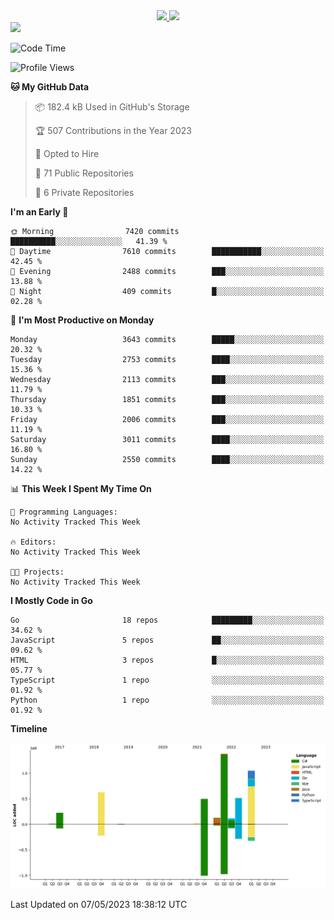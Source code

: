<div align="center">
  <a href="https://github.com/arielsrv">
    <img height="180em" src="https://github-readme-stats.vercel.app/api?username=arielsrv&show_icons=true&theme=radical&include_all_commits=true&count_private=true"/>
    <img height="180em" src="https://github-readme-stats.vercel.app/api/top-langs/?username=arielsrv&layout=compact&langs_count=10&theme=radical"/>
 </a>
</div>

<div>
  <a href="https://www.linkedin.com/in/arielpineiro/" target="_blank">
    <img src="https://img.shields.io/badge/-LinkedIn-%230077B5?style=for-the-badge&logo=linkedin&logoColor=white" target="_blank">
  </a>
</div>

<!--START_SECTION:waka-->
![Code Time](http://img.shields.io/badge/Code%20Time-0%20secs-blue)

![Profile Views](http://img.shields.io/badge/Profile%20Views-0-blue)

**🐱 My GitHub Data** 

> 📦 182.4 kB Used in GitHub's Storage 
 > 
> 🏆 507 Contributions in the Year 2023
 > 
> 💼 Opted to Hire
 > 
> 📜 71 Public Repositories 
 > 
> 🔑 6 Private Repositories 
 > 
**I'm an Early 🐤** 

```text
🌞 Morning                7420 commits        ██████████░░░░░░░░░░░░░░░   41.39 % 
🌆 Daytime                7610 commits        ███████████░░░░░░░░░░░░░░   42.45 % 
🌃 Evening                2488 commits        ███░░░░░░░░░░░░░░░░░░░░░░   13.88 % 
🌙 Night                  409 commits         █░░░░░░░░░░░░░░░░░░░░░░░░   02.28 % 
```
📅 **I'm Most Productive on Monday** 

```text
Monday                   3643 commits        █████░░░░░░░░░░░░░░░░░░░░   20.32 % 
Tuesday                  2753 commits        ████░░░░░░░░░░░░░░░░░░░░░   15.36 % 
Wednesday                2113 commits        ███░░░░░░░░░░░░░░░░░░░░░░   11.79 % 
Thursday                 1851 commits        ███░░░░░░░░░░░░░░░░░░░░░░   10.33 % 
Friday                   2006 commits        ███░░░░░░░░░░░░░░░░░░░░░░   11.19 % 
Saturday                 3011 commits        ████░░░░░░░░░░░░░░░░░░░░░   16.80 % 
Sunday                   2550 commits        ████░░░░░░░░░░░░░░░░░░░░░   14.22 % 
```


📊 **This Week I Spent My Time On** 

```text
💬 Programming Languages: 
No Activity Tracked This Week

🔥 Editors: 
No Activity Tracked This Week

🐱‍💻 Projects: 
No Activity Tracked This Week
```

**I Mostly Code in Go** 

```text
Go                       18 repos            █████████░░░░░░░░░░░░░░░░   34.62 % 
JavaScript               5 repos             ██░░░░░░░░░░░░░░░░░░░░░░░   09.62 % 
HTML                     3 repos             █░░░░░░░░░░░░░░░░░░░░░░░░   05.77 % 
TypeScript               1 repo              ░░░░░░░░░░░░░░░░░░░░░░░░░   01.92 % 
Python                   1 repo              ░░░░░░░░░░░░░░░░░░░░░░░░░   01.92 % 
```



**Timeline**

![Lines of Code chart](https://raw.githubusercontent.com/arielsrv/arielsrv/main/assets/bar_graph.png)


 Last Updated on 07/05/2023 18:38:12 UTC
<!--END_SECTION:waka-->
